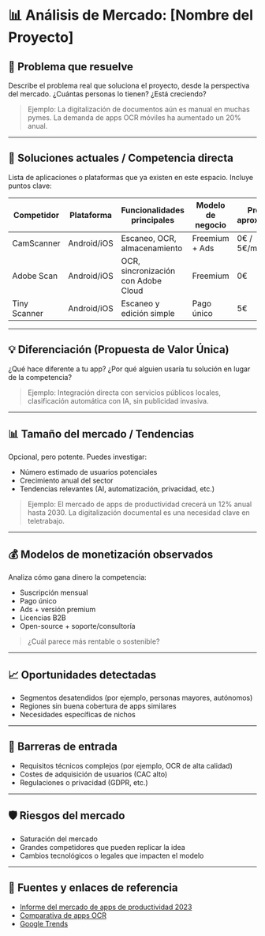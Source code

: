 # 📊 Análisis de Mercado: [Nombre del Proyecto]

## 🧩 Problema que resuelve
Describe el problema real que soluciona el proyecto, desde la perspectiva del mercado. ¿Cuántas personas lo tienen? ¿Está creciendo?

> Ejemplo: La digitalización de documentos aún es manual en muchas pymes. La demanda de apps OCR móviles ha aumentado un 20% anual.

---

## 🧪 Soluciones actuales / Competencia directa
Lista de aplicaciones o plataformas que ya existen en este espacio. Incluye puntos clave:

| Competidor      | Plataforma | Funcionalidades principales           | Modelo de negocio     | Precio aproximado |
|------------------|------------|--------------------------------------|------------------------|-------------------|
| CamScanner       | Android/iOS| Escaneo, OCR, almacenamiento         | Freemium + Ads         | 0€ / 5€/mes       |
| Adobe Scan       | Android/iOS| OCR, sincronización con Adobe Cloud  | Freemium               | 0€                |
| Tiny Scanner     | Android/iOS| Escaneo y edición simple             | Pago único             | 5€                |

---

## 💡 Diferenciación (Propuesta de Valor Única)
¿Qué hace diferente a tu app? ¿Por qué alguien usaría tu solución en lugar de la competencia?

> Ejemplo: Integración directa con servicios públicos locales, clasificación automática con IA, sin publicidad invasiva.

---

## 📊 Tamaño del mercado / Tendencias
Opcional, pero potente. Puedes investigar:

- Número estimado de usuarios potenciales
- Crecimiento anual del sector
- Tendencias relevantes (AI, automatización, privacidad, etc.)

> Ejemplo: El mercado de apps de productividad crecerá un 12% anual hasta 2030. La digitalización documental es una necesidad clave en teletrabajo.

---

## 💰 Modelos de monetización observados
Analiza cómo gana dinero la competencia:

- Suscripción mensual
- Pago único
- Ads + versión premium
- Licencias B2B
- Open-source + soporte/consultoría

> ¿Cuál parece más rentable o sostenible?

---

## 📈 Oportunidades detectadas
- Segmentos desatendidos (por ejemplo, personas mayores, autónomos)
- Regiones sin buena cobertura de apps similares
- Necesidades específicas de nichos

---

## 🧱 Barreras de entrada
- Requisitos técnicos complejos (por ejemplo, OCR de alta calidad)
- Costes de adquisición de usuarios (CAC alto)
- Regulaciones o privacidad (GDPR, etc.)

---

## 🛡️ Riesgos del mercado
- Saturación del mercado
- Grandes competidores que pueden replicar la idea
- Cambios tecnológicos o legales que impacten el modelo

---

## 📌 Fuentes y enlaces de referencia
- [Informe del mercado de apps de productividad 2023](https://ejemplo.com)
- [Comparativa de apps OCR](https://ejemplo.com)
- [Google Trends](https://trends.google.com)